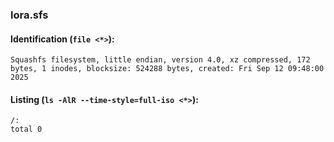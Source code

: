 ### lora.sfs
#### Identification (`file <*>`):
```
Squashfs filesystem, little endian, version 4.0, xz compressed, 172 bytes, 1 inodes, blocksize: 524288 bytes, created: Fri Sep 12 09:48:00 2025
```
#### Listing (`ls -AlR --time-style=full-iso <*>`):
```
/:
total 0
```

